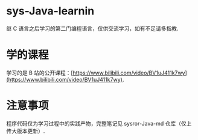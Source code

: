 # sys-Java-learnin
继 C 语言之后学习的第二门编程语言，仅供交流学习，如有不足请多指教.

# 学的课程

学习的是 B 站的公开课程：[https://www.bilibili.com/video/BV1uJ411k7wy](https://www.bilibili.com/video/BV1uJ411k7wy).

# 注意事项

程序代码仅为学习过程中的实践产物，完整笔记见 sysror-Java-md 仓库（仅上传大版本更新）.
